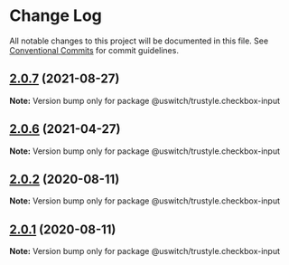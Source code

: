 # Change Log

All notable changes to this project will be documented in this file.
See [Conventional Commits](https://conventionalcommits.org) for commit guidelines.

## [2.0.7](https://github.com/uswitch/trustyle/compare/@uswitch/trustyle.checkbox-input@2.0.6...@uswitch/trustyle.checkbox-input@2.0.7) (2021-08-27)

**Note:** Version bump only for package @uswitch/trustyle.checkbox-input





## [2.0.6](https://github.com/uswitch/trustyle/compare/@uswitch/trustyle.checkbox-input@2.0.5...@uswitch/trustyle.checkbox-input@2.0.6) (2021-04-27)

**Note:** Version bump only for package @uswitch/trustyle.checkbox-input





## [2.0.2](https://github.com/uswitch/trustyle/compare/@uswitch/trustyle.checkbox-input@2.0.1...@uswitch/trustyle.checkbox-input@2.0.2) (2020-08-11)

**Note:** Version bump only for package @uswitch/trustyle.checkbox-input





## [2.0.1](https://github.com/uswitch/trustyle/compare/@uswitch/trustyle.checkbox-input@2.0.0...@uswitch/trustyle.checkbox-input@2.0.1) (2020-08-11)

**Note:** Version bump only for package @uswitch/trustyle.checkbox-input
